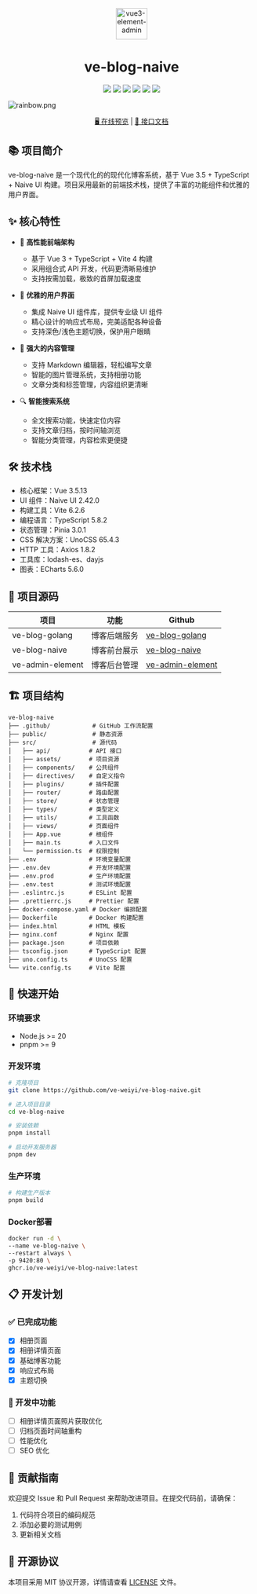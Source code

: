 <div align=center>
  <img alt="vue3-element-admin" width="64" height="64" src="./public/favicon.ico">

  <h1>ve-blog-naive</h1>

  <img src="https://img.shields.io/badge/Vue-3.5.13-brightgreen.svg"/>
  <img src="https://img.shields.io/badge/TypeScript-5.8.2-blue.svg"/>
  <img src="https://img.shields.io/badge/Vite-6.2.6-green.svg"/>
  <img src="https://img.shields.io/badge/Pinia-3.0.1-yellow.svg"/>
  <img src="https://img.shields.io/badge/UnoCSS-65.4.3-red.svg"/>
  <img src="https://img.shields.io/badge/Naive UI-2.41.0-blue.svg"/>

</div>

![](https://foruda.gitee.com/images/1708618984641188532/a7cca095_716974.png "rainbow.png")


<div align="center">
  <a target="_blank" href="https://blog.veweiyi.cn">🖥️ 在线预览</a> |
  <a target="_blank" href="https://blog.veweiyi.cn/blog-api/v1/swagger/index.html">📑 接口文档</a>
</div>

## 📚 项目简介

ve-blog-naive 是一个现代化的的现代化博客系统，基于 Vue 3.5 + TypeScript + Naive UI 构建。项目采用最新的前端技术栈，提供了丰富的功能组件和优雅的用户界面。

## ✨ 核心特性

- 🚀 **高性能前端架构**
  - 基于 Vue 3 + TypeScript + Vite 4 构建
  - 采用组合式 API 开发，代码更清晰易维护
  - 支持按需加载，极致的首屏加载速度

- 🎨 **优雅的用户界面**
  - 集成 Naive UI 组件库，提供专业级 UI 组件
  - 精心设计的响应式布局，完美适配各种设备
  - 支持深色/浅色主题切换，保护用户眼睛

- 📝 **强大的内容管理**
  - 支持 Markdown 编辑器，轻松编写文章
  - 智能的图片管理系统，支持相册功能
  - 文章分类和标签管理，内容组织更清晰

- 🔍 **智能搜索系统**
  - 全文搜索功能，快速定位内容
  - 支持文章归档，按时间轴浏览
  - 智能分类管理，内容检索更便捷

## 🛠️ 技术栈

- 核心框架：Vue 3.5.13
- UI 组件：Naive UI 2.42.0
- 构建工具：Vite 6.2.6
- 编程语言：TypeScript 5.8.2
- 状态管理：Pinia 3.0.1
- CSS 解决方案：UnoCSS 65.4.3
- HTTP 工具：Axios 1.8.2
- 工具库：lodash-es、dayjs
- 图表：ECharts 5.6.0

## 📁 项目源码

| 项目               | 功能     | Github                                                               |
|------------------|--------|----------------------------------------------------------------------|
| ve-blog-golang   | 博客后端服务 | [ve-blog-golang](https://github.com/ve-weiyi/ve-blog-golang.git)     |
| ve-blog-naive    | 博客前台展示 | [ve-blog-naive](https://github.com/ve-weiyi/ve-blog-naive.git)       |
| ve-admin-element | 博客后台管理 | [ve-admin-element](https://github.com/ve-weiyi/ve-admin-element.git) |

## 🏗️ 项目结构

```
ve-blog-naive
├── .github/            # GitHub 工作流配置
├── public/             # 静态资源
├── src/                # 源代码
│   ├── api/           # API 接口
│   ├── assets/        # 项目资源
│   ├── components/    # 公共组件
│   ├── directives/    # 自定义指令
│   ├── plugins/       # 插件配置
│   ├── router/        # 路由配置
│   ├── store/         # 状态管理
│   ├── types/         # 类型定义
│   ├── utils/         # 工具函数
│   ├── views/         # 页面组件
│   ├── App.vue        # 根组件
│   ├── main.ts        # 入口文件
│   └── permission.ts  # 权限控制
├── .env               # 环境变量配置
├── .env.dev           # 开发环境配置
├── .env.prod          # 生产环境配置
├── .env.test          # 测试环境配置
├── .eslintrc.js       # ESLint 配置
├── .prettierrc.js     # Prettier 配置
├── docker-compose.yaml # Docker 编排配置
├── Dockerfile         # Docker 构建配置
├── index.html         # HTML 模板
├── nginx.conf         # Nginx 配置
├── package.json       # 项目依赖
├── tsconfig.json      # TypeScript 配置
├── uno.config.ts      # UnoCSS 配置
└── vite.config.ts     # Vite 配置
```

## 🚀 快速开始

### 环境要求

- Node.js >= 20
- pnpm >= 9

### 开发环境

```bash
# 克隆项目
git clone https://github.com/ve-weiyi/ve-blog-naive.git

# 进入项目目录
cd ve-blog-naive

# 安装依赖
pnpm install

# 启动开发服务器
pnpm dev
```

### 生产环境

```bash
# 构建生产版本
pnpm build
```

### Docker部署

```bash
docker run -d \
--name ve-blog-naive \
--restart always \
-p 9420:80 \
ghcr.io/ve-weiyi/ve-blog-naive:latest
```

## 📋 开发计划

### ✅ 已完成功能

- [x] 相册页面
- [x] 相册详情页面
- [x] 基础博客功能
- [x] 响应式布局
- [x] 主题切换

### 🚧 开发中功能

- [ ] 相册详情页面照片获取优化
- [ ] 归档页面时间轴重构
- [ ] 性能优化
- [ ] SEO 优化

## 🤝 贡献指南

欢迎提交 Issue 和 Pull Request 来帮助改进项目。在提交代码前，请确保：

1. 代码符合项目的编码规范
2. 添加必要的测试用例
3. 更新相关文档

## 📄 开源协议

本项目采用 MIT 协议开源，详情请查看 [LICENSE](LICENSE) 文件。
